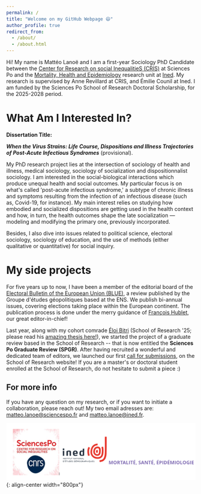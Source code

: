 ```yaml
---
permalink: /
title: "Welcome on my GitHub Webpage 😄"
author_profile: true
redirect_from: 
  - /about/
  - /about.html
---
```


Hi! My name is Mattéo Lanoë and I am a first-year Sociology PhD Candidate between the [Center for Research on social InequalitieS (CRIS)](https://www.sciencespo.fr/cris/en/) at Sciences Po and the [Mortality, Health and Epidemiology](https://mse.site.ined.fr/en/) research unit at [Ined](https://www.ined.fr). My research is supervised by Anne Revillard at CRIS, and Émilie Counil at Ined. I am funded by the Sciences Po School of Research Doctoral Scholarship, for the 2025-2028 period. 

What Am I Interested In? 
======

**Dissertation Title:** 

_**When the Virus Strains: Life Course, Dispositions and Illness Trajectories of Post-Acute Infectious Syndromes**_ (provisional). 

My PhD research project lies at the intersection of sociology of health and illness, medical sociology, sociology of socialization and dispositionnalist sociology. I am interested in the social-biological interactions which produce unequal health and social outcomes. My particular focus is on what's called 'post-acute infectious syndrome,' a subtype of chronic illness and symptoms resulting from the infection of an infectious disease (such as, Covid-19, for instance). My main interest relies on studying how embodied and socialized dispositions are getting used in the health context and how, in turn, the health outcomes shape the late socialization — modeling and modifying the primary one, previously incorporated. 

Besides, I also dive into issues related to political science, electoral sociology, sociology of education, and the use of methods (either qualitative or quantitative) for social inquiry.

My side projects
======

For five years up to now, I have been a member of the editorial board of the [Electoral Bulletin of the European Union (BLUE)](https://geopolitique.eu/numeros/elections-en-europe-2024/), a review published by the Groupe d'études géopolitiques based at the ENS. We publish bi-annual issues, covering elections taking place within the European continent. The publication process is done under the merry guidance of [François Hublet](https://hblt.eu), our great editor-in-chief!

Last year, along with my cohort comrade [Éloi Bitri](https://www.linkedin.com/in/éloi-bitri-893b77338/?originalSubdomain=fr) (School of Research '25; please read his [amazing thesis here!](https://www.sciencespo.fr/ecole-recherche/sites/sciencespo.fr.ecole-recherche/files/BITRI-Eloi.pdf)), we started the project of a graduate review based in the School of Research -- that is now entitled the **Sciences Po Graduate Review (SPGR)**. After having recruited a wonderful and dedicated team of editors, we launched our first [call for submissions](https://www.sciencespo.fr/ecole-recherche/en/news/call-for-contributions-sciences-po-graduate-review/), on the School of Research website! If you are a master's or doctoral student enrolled at the School of Research, do not hesitate to submit a piece :)

For more info
------
If you have any question on my research, or if you want to initiate a collaboration, please reach out! My two email adresses are: [matteo.lanoe@sciencespo.fr](matteo.lanoe@sciencespo.fr) and [matteo.lanoe@ined.fr](matteo.lanoe@ined.fr).

![Illustration of labs logo](/images/github_logo.png){: align-center width="800px"}

